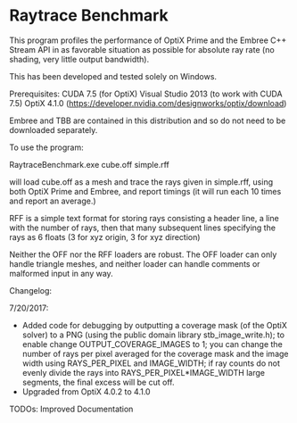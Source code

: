 # Raytrace Benchmark

This program profiles the performance of OptiX Prime and the Embree C++ Stream API in as favorable situation as possible for absolute ray rate (no shading, very little output bandwidth).

This has been developed and tested solely on Windows.

Prerequisites:
CUDA 7.5 (for OptiX)
Visual Studio 2013 (to work with CUDA 7.5)
OptiX 4.1.0 (https://developer.nvidia.com/designworks/optix/download)

Embree and TBB are contained in this distribution and so do not need to be downloaded separately.

To use the program:

RaytraceBenchmark.exe cube.off simple.rff

will load cube.off as a mesh and trace the rays given in simple.rff, using both OptiX Prime and Embree, and report timings (it will run each 10 times and report an average.)

RFF is a simple text format for storing rays consisting a header line, a line with the number of rays, then that many subsequent lines specifying the rays as 6 floats (3 for xyz origin, 3 for xyz direction)

Neither the OFF nor the RFF loaders are robust. The OFF loader can only handle triangle meshes, and neither loader can handle comments or malformed input in any way.

Changelog:

7/20/2017:
- Added code for debugging by outputting a coverage mask (of the OptiX solver) to a PNG (using the public domain library stb_image_write.h); to enable change OUTPUT_COVERAGE_IMAGES to 1; you can change the number of rays per pixel averaged for the coverage mask and the image width using RAYS_PER_PIXEL and IMAGE_WIDTH; if ray counts do not evenly divide the rays into RAYS_PER_PIXEL*IMAGE_WIDTH large segments, the final excess will be cut off.
- Upgraded from OptiX 4.0.2 to 4.1.0

TODOs:
Improved Documentation